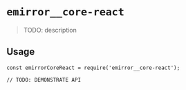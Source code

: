 # `emirror__core-react`

> TODO: description

## Usage

```
const emirrorCoreReact = require('emirror__core-react');

// TODO: DEMONSTRATE API
```

